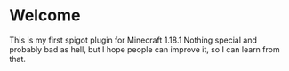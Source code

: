 # Welcome

This is my first spigot plugin for Minecraft 1.18.1
Nothing special and probably bad as hell, but I hope people can improve it, so I can learn from that.
